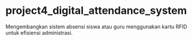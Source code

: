 # project4_digital_attendance_system
Mengembangkan sistem absensi siswa atau guru menggunakan kartu RFID untuk efisiensi administrasi.
